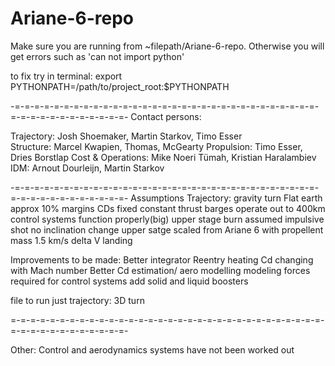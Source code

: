 # Ariane-6-repo

Make sure you are running from ~filepath/Ariane-6-repo. Otherwise you will get errors such as 'can not import python'

to fix try in terminal: 
export PYTHONPATH=/path/to/project_root:$PYTHONPATH

-=-=-=-=-=-=-=-=-=-=-=-=-=-=-=-=-=-=-=-=-=-=-=-=-=-=-=-=-=-=-=-=-=-=-=-=-=-=-=-=-=-=-=-
Contact persons:

Trajectory:        Josh Shoemaker, Martin Starkov, Timo Esser    
Structure:         Marcel Kwapien, Thomas, McGearty
Propulsion:        Timo Esser, Dries Borstlap
Cost & Operations: Mike Noeri Tümah, Kristian Haralambiev
IDM:               Arnout Dourleijn, Martin Starkov

-=-=-=-=-=-=-=-=-=-=-=-=-=-=-=-=-=-=-=-=-=-=-=-=-=-=-=-=-=-=-=-=-=-=-=-=-=-=-=-=-=-=-=-
Assumptions Trajectory:
gravity turn
Flat earth approx 
10% margins
CDs fixed 
constant thrust 
barges operate out to 400km
control systems function properly(big)
upper stage burn assumed impulsive shot
no inclination change 
upper satge scaled from Ariane 6 with propellent mass 
1.5 km/s delta V landing

Improvements to be made:
Better integrator 
Reentry heating 
Cd changing with Mach number
Better Cd estimation/ aero modelling
modeling forces required for control systems 
add solid and liquid boosters


file to run just trajectory: 3D turn

=-=-=-=-=-=-=-=-=-=-=-=-=-=-=-=-=-=-=-=-=-=-=-=-=-=-=-=-=-=-=-=-=-=-=-=-=-=-=-=-=-=-=-=-






Other:
Control and aerodynamics systems have not been worked out
